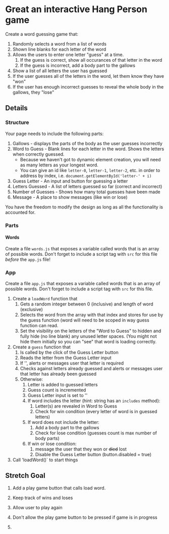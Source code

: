 # Great an interactive Hang Person game

Create a word guessing game that:

1. Randomly selects a word from a list of words
1. Shown line blanks for each letter of the word
1. Allows the users to enter one letter "guess" at a time.
    1. If the guess is correct, show all occurances of that letter in the word
    1. If the guess is incorrect, add a body part to the gallows
1. Show a list of all letters the user has guessed
1. If the user guesses all of the letters in the word, let them know they have "won"
1. If the user has enough incorrect guesses to reveal the whole body in the gallows, they "lose"

## Details

### Structure

Your page needs to include the following parts:

1. Gallows - displays the parts of the body as the user guesses incorrectly
2. Word to Guess - Blank lines for each letter in the word. Shows the letters when correctly guessed.
    * Because we haven't got to dynamic element creation, you will need as many letters as your longest word.
    * You can give an id like `letter-0`, `letter-1`, `letter-2`, etc. in order to address by index, i.e. 
    `document.getElementById('letter-' + i)`
3. Guess Letter - An input and button for guessing a letter
4. Letters Guessed - A list of letters guessed so far (correct and incorrect)
5. Number of Guesses - Shows how many total guesses have been made
6. Message - A place to show messages (like win or lose)

You have the freedom to modify the design as long as all the functionality is accounted for.

### Parts

#### Words

Create a file `words.js` that exposes a variable called words that is an array of possible words. 
Don't forget to include a script tag with `src` for this file _before_ the `app.js` file!

### App

Create a file `app.js` that exposes a variable called words that is an array of possible words. 
Don't forget to include a script tag with `src` for this file.

1. Create a `loadWord` function that
    1. Gets a random integer between 0 (inclusive) and length of word (exclusive)
    1. Selects the word from the array with that index and stores for use by the guess function (word 
    will need to be scoped in way guess function can read.
    1. Set the visibility on the letters of the "Word to Guess" to hidden and fully hide 
    (no line blank) any unused letter spaces. (You might not hide them initially so you can "see" that
    word is loading correctly.
1. Create a `guess` function that
    1. Is called by the click of the Guess Letter button
    1. Reads the letter from the Guess Letter input
    1. If '', alerts or messages user that letter is required
    1. Checks against letters already guessed and alerts or messages user that letter has already
    been guessed
    1. Otherwise:
        1. Letter is added to guessed letters
        1. Guess count is incremented
        1. Guess Letter input is set to ''
        1. If word includes the letter (hint: string has an `includes` method):
            1. Letter(s) are revealed in Word to Guess
            1. Check for win condition (every letter of word is in guessed letters)
        1. If word does not include the letter:
            1. Add a body part to the gallows
            1. Check for lose condition (guesses count is max number of body parts)
        1. If win or lose condition:
            1. message the user that they won or ~~died~~ lost
            1. Disable the Guess Letter button (button.disabled = true)
1. Call 'loadWord()` to start things
            
## Stretch Goal

1. Add a play game button that calls load word.
1. Keep track of wins and loses
1. Allow user to play again
1. Don't allow the play game button to be pressed if game is in progress


1. 
